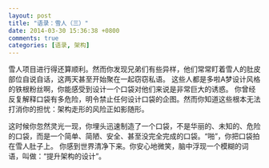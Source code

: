 ```yaml
---
layout: post
title: "语录：雪人（三）"
date: 2014-03-30 15:36:38 +0800
comments: true
categories: [语录, 架构]
---
```


雪人项目进行得还算顺利。然而你发现兄弟们有些异样，他们常常盯着雪人的肚皮部位自说自话，这两天甚至开始聚在一起窃窃私语。
这些人都是多啦A梦设计风格的铁根粉丝啊，你能感受到设计一个口袋对他们来说是非常巨大的诱惑。
你曾经反复解释口袋有多危险，明令禁止任何设计口袋的企图。然而你知道这些根本无法打消你的担忧：架构走形的风险正如影随形。

这时候你忽然灵光一现，你埋头迅速制造了一个口袋，不是华丽的、未知的、危险的口袋，而是一个简单、简陋、安全、甚至没完全完成的口袋。“啪”，你把口袋拍在雪人肚子上。
你感到世界清净下来。你安心地微笑，脑中浮现一个模糊的词语，叫做：“提升架构的设计”。
